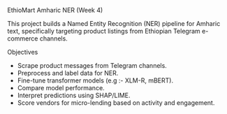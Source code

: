 EthioMart Amharic NER (Week 4)

This project builds a Named Entity Recognition (NER) pipeline for Amharic text, specifically targeting product listings from Ethiopian Telegram e-commerce channels.

 Objectives
- Scrape product messages from Telegram channels.
- Preprocess and label data for NER.
- Fine-tune transformer models (e.g :- XLM-R, mBERT).
- Compare model performance.
- Interpret predictions using SHAP/LIME.
- Score vendors for micro-lending based on activity and engagement.


